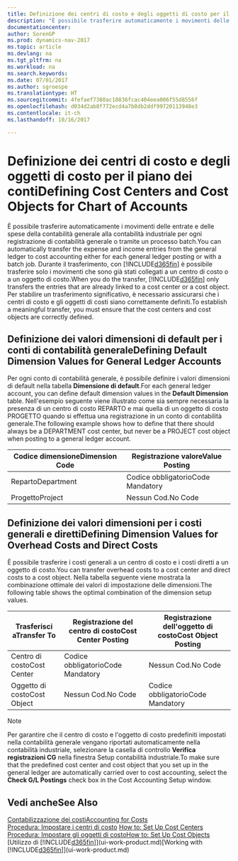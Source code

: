 ```yaml
---
title: Definizione dei centri di costo e degli oggetti di costo per il piano dei conti
description: "È possibile trasferire automaticamente i movimenti delle entrate e delle spese della contabilità generale alla contabilità industriale per ogni registrazione di contabilità generale o tramite un processo batch. Durante il trasferimento, il sistema trasferisce solo i movimenti che sono già stati collegati a un centro di costo o a un oggetto di costo. Per stabilire un trasferimento significativo, è necessario assicurarsi che i centri di costo e gli oggetti di costi siano correttamente definiti."
documentationcenter: 
author: SorenGP
ms.prod: dynamics-nav-2017
ms.topic: article
ms.devlang: na
ms.tgt_pltfrm: na
ms.workload: na
ms.search.keywords: 
ms.date: 07/01/2017
ms.author: sgroespe
ms.translationtype: HT
ms.sourcegitcommit: 4fefaef7380ac10836fcac404eea006f55d8556f
ms.openlocfilehash: d034d2ab8f772ecd4a7b8db2ddf99720113948e3
ms.contentlocale: it-ch
ms.lasthandoff: 10/16/2017

---
```

# <a name="defining-cost-centers-and-cost-objects-for-chart-of-accounts"></a><span data-ttu-id="657bb-105">Definizione dei centri di costo e degli oggetti di costo per il piano dei conti</span><span class="sxs-lookup"><span data-stu-id="657bb-105">Defining Cost Centers and Cost Objects for Chart of Accounts</span></span>
<span data-ttu-id="657bb-106">È possibile trasferire automaticamente i movimenti delle entrate e delle spese della contabilità generale alla contabilità industriale per ogni registrazione di contabilità generale o tramite un processo batch.</span><span class="sxs-lookup"><span data-stu-id="657bb-106">You can automatically transfer the expense and income entries from the general ledger to cost accounting either for each general ledger posting or with a batch job.</span></span> <span data-ttu-id="657bb-107">Durante il trasferimento, con [!INCLUDE[d365fin](includes/d365fin_md.md)] è possibile trasferire solo i movimenti che sono già stati collegati a un centro di costo o a un oggetto di costo.</span><span class="sxs-lookup"><span data-stu-id="657bb-107">When you do the transfer, [!INCLUDE[d365fin](includes/d365fin_md.md)] only transfers the entries that are already linked to a cost center or a cost object.</span></span> <span data-ttu-id="657bb-108">Per stabilire un trasferimento significativo, è necessario assicurarsi che i centri di costo e gli oggetti di costi siano correttamente definiti.</span><span class="sxs-lookup"><span data-stu-id="657bb-108">To establish a meaningful transfer, you must ensure that the cost centers and cost objects are correctly defined.</span></span>  

## <a name="defining-default-dimension-values-for-general-ledger-accounts"></a><span data-ttu-id="657bb-109">Definizione dei valori dimensioni di default per i conti di contabilità generale</span><span class="sxs-lookup"><span data-stu-id="657bb-109">Defining Default Dimension Values for General Ledger Accounts</span></span>  
<span data-ttu-id="657bb-110">Per ogni conto di contabilità generale, è possibile definire i valori dimensioni di default nella tabella **Dimensione di default**.</span><span class="sxs-lookup"><span data-stu-id="657bb-110">For each general ledger account, you can define default dimension values in the **Default Dimension** table.</span></span> <span data-ttu-id="657bb-111">Nell'esempio seguente viene illustrato come sia sempre necessaria la presenza di un centro di costo REPARTO e mai quella di un oggetto di costo PROGETTO quando si effettua una registrazione in un conto di contabilità generale.</span><span class="sxs-lookup"><span data-stu-id="657bb-111">The following example shows how to define that there should always be a DEPARTMENT cost center, but never be a PROJECT cost object when posting to a general ledger account.</span></span>  

|<span data-ttu-id="657bb-112">**Codice dimensione**</span><span class="sxs-lookup"><span data-stu-id="657bb-112">**Dimension Code**</span></span>|<span data-ttu-id="657bb-113">**Registrazione valore**</span><span class="sxs-lookup"><span data-stu-id="657bb-113">**Value Posting**</span></span>|  
|------------------------------------------|-----------------------------------------|  
|<span data-ttu-id="657bb-114">Reparto</span><span class="sxs-lookup"><span data-stu-id="657bb-114">Department</span></span>|<span data-ttu-id="657bb-115">Codice obbligatorio</span><span class="sxs-lookup"><span data-stu-id="657bb-115">Code Mandatory</span></span>|  
|<span data-ttu-id="657bb-116">Progetto</span><span class="sxs-lookup"><span data-stu-id="657bb-116">Project</span></span>|<span data-ttu-id="657bb-117">Nessun Cod.</span><span class="sxs-lookup"><span data-stu-id="657bb-117">No Code</span></span>|  

## <a name="defining-dimension-values-for-overhead-costs-and-direct-costs"></a><span data-ttu-id="657bb-118">Definizione dei valori dimensioni per i costi generali e diretti</span><span class="sxs-lookup"><span data-stu-id="657bb-118">Defining Dimension Values for Overhead Costs and Direct Costs</span></span>  
 <span data-ttu-id="657bb-119">È possibile trasferire i costi generali a un centro di costo e i costi diretti a un oggetto di costo.</span><span class="sxs-lookup"><span data-stu-id="657bb-119">You can transfer overhead costs to a cost center and direct costs to a cost object.</span></span> <span data-ttu-id="657bb-120">Nella tabella seguente viene mostrata la combinazione ottimale dei valori di impostazione delle dimensioni.</span><span class="sxs-lookup"><span data-stu-id="657bb-120">The following table shows the optimal combination of the dimension setup values.</span></span>  

|<span data-ttu-id="657bb-121">Trasferisci a</span><span class="sxs-lookup"><span data-stu-id="657bb-121">Transfer To</span></span>|<span data-ttu-id="657bb-122">Registrazione del centro di costo</span><span class="sxs-lookup"><span data-stu-id="657bb-122">Cost Center Posting</span></span>|<span data-ttu-id="657bb-123">Registrazione dell'oggetto di costo</span><span class="sxs-lookup"><span data-stu-id="657bb-123">Cost Object Posting</span></span>|  
|-----------------|-------------------------|-------------------------|  
|<span data-ttu-id="657bb-124">Centro di costo</span><span class="sxs-lookup"><span data-stu-id="657bb-124">Cost Center</span></span>|<span data-ttu-id="657bb-125">Codice obbligatorio</span><span class="sxs-lookup"><span data-stu-id="657bb-125">Code Mandatory</span></span>|<span data-ttu-id="657bb-126">Nessun Cod.</span><span class="sxs-lookup"><span data-stu-id="657bb-126">No Code</span></span>|  
|<span data-ttu-id="657bb-127">Oggetto di costo</span><span class="sxs-lookup"><span data-stu-id="657bb-127">Cost Object</span></span>|<span data-ttu-id="657bb-128">Nessun Cod.</span><span class="sxs-lookup"><span data-stu-id="657bb-128">No Code</span></span>|<span data-ttu-id="657bb-129">Codice obbligatorio</span><span class="sxs-lookup"><span data-stu-id="657bb-129">Code Mandatory</span></span>|  

> [!NOTE]  
>  <span data-ttu-id="657bb-130">Per garantire che il centro di costo e l'oggetto di costo predefiniti impostati nella contabilità generale vengano riportati automaticamente nella contabilità industriale, selezionare la casella di controllo **Verifica registrazioni CG** nella finestra Setup contabilità industriale.</span><span class="sxs-lookup"><span data-stu-id="657bb-130">To make sure that the predefined cost center and cost object that you set up in the general ledger are automatically carried over to cost accounting, select the **Check G/L Postings** check box in the Cost Accounting Setup window.</span></span>  

## <a name="see-also"></a><span data-ttu-id="657bb-131">Vedi anche</span><span class="sxs-lookup"><span data-stu-id="657bb-131">See Also</span></span>  
[<span data-ttu-id="657bb-132">Contabilizzazione dei costi</span><span class="sxs-lookup"><span data-stu-id="657bb-132">Accounting for Costs</span></span>](finance-manage-cost-accounting.md)  
<span data-ttu-id="657bb-133">[Procedura: Impostare i centri di costo](finance-how-to-set-up-cost-centers.md) </span><span class="sxs-lookup"><span data-stu-id="657bb-133">[How to: Set Up Cost Centers](finance-how-to-set-up-cost-centers.md) </span></span>  
[<span data-ttu-id="657bb-134">Procedura: Impostare gli oggetti di costo</span><span class="sxs-lookup"><span data-stu-id="657bb-134">How to: Set Up Cost Objects</span></span>](finance-how-to-set-up-cost-objects.md)  
<span data-ttu-id="657bb-135">[Utilizzo di [!INCLUDE[d365fin](includes/d365fin_md.md)]](ui-work-product.md)</span><span class="sxs-lookup"><span data-stu-id="657bb-135">[Working with [!INCLUDE[d365fin](includes/d365fin_md.md)]](ui-work-product.md)</span></span>

